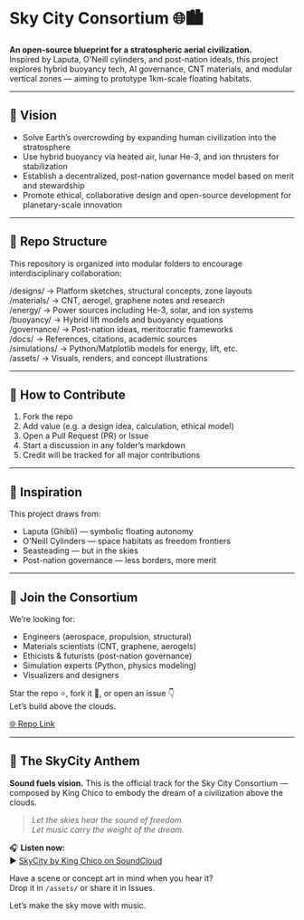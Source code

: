 # Sky City Consortium 🌐🏙️

**An open-source blueprint for a stratospheric aerial civilization.**  
Inspired by Laputa, O'Neill cylinders, and post-nation ideals, this project explores hybrid buoyancy tech, AI governance, CNT materials, and modular vertical zones — aiming to prototype 1km-scale floating habitats.

---

## 🚀 Vision

- Solve Earth’s overcrowding by expanding human civilization into the stratosphere  
- Use hybrid buoyancy via heated air, lunar He-3, and ion thrusters for stabilization  
- Establish a decentralized, post-nation governance model based on merit and stewardship  
- Promote ethical, collaborative design and open-source development for planetary-scale innovation  

---

## 🧱 Repo Structure

This repository is organized into modular folders to encourage interdisciplinary collaboration:

/designs/           → Platform sketches, structural concepts, zone layouts  
/materials/         → CNT, aerogel, graphene notes and research  
/energy/            → Power sources including He-3, solar, and ion systems  
/buoyancy/          → Hybrid lift models and buoyancy equations  
/governance/        → Post-nation ideas, meritocratic frameworks  
/docs/              → References, citations, academic sources  
/simulations/       → Python/Matplotlib models for energy, lift, etc.  
/assets/            → Visuals, renders, and concept illustrations  


---

## 🔧 How to Contribute

1. Fork the repo  
2. Add value (e.g. a design idea, calculation, ethical model)  
3. Open a Pull Request (PR) or Issue  
4. Start a discussion in any folder’s markdown  
5. Credit will be tracked for all major contributions  

---

## 🧠 Inspiration

This project draws from:

- Laputa (Ghibli) — symbolic floating autonomy  
- O'Neill Cylinders — space habitats as freedom frontiers  
- Seasteading — but in the skies  
- Post-nation governance — less borders, more merit  

---

## 💬 Join the Consortium

We’re looking for:

- Engineers (aerospace, propulsion, structural)  
- Materials scientists (CNT, graphene, aerogels)  
- Ethicists & futurists (post-nation governance)  
- Simulation experts (Python, physics modeling)  
- Visualizers and designers  

Star the repo ⭐, fork it 🍴, or open an issue 👇  
Let’s build above the clouds.

[🌐 Repo Link](https://github.com/kingchico1/Sky-City-Consortium)

---

## 🎵 The SkyCity Anthem

**Sound fuels vision.** This is the official track for the Sky City Consortium — composed by King Chico to embody the dream of a civilization above the clouds.

> _Let the skies hear the sound of freedom._  
> _Let music carry the weight of the dream._

🎧 **Listen now:**  
▶️ [SkyCity by King Chico on SoundCloud](https://soundcloud.com/king-chico-music/skycity)

Have a scene or concept art in mind when you hear it?  
Drop it in `/assets/` or share it in Issues.

Let’s make the sky move with music.


